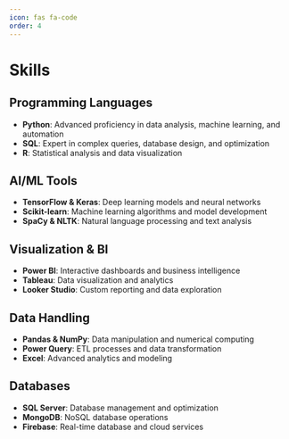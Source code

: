 ```yaml
---
icon: fas fa-code
order: 4
---
```


# Skills

## Programming Languages
- **Python**: Advanced proficiency in data analysis, machine learning, and automation
- **SQL**: Expert in complex queries, database design, and optimization
- **R**: Statistical analysis and data visualization

## AI/ML Tools
- **TensorFlow & Keras**: Deep learning models and neural networks
- **Scikit-learn**: Machine learning algorithms and model development
- **SpaCy & NLTK**: Natural language processing and text analysis

## Visualization & BI
- **Power BI**: Interactive dashboards and business intelligence
- **Tableau**: Data visualization and analytics
- **Looker Studio**: Custom reporting and data exploration

## Data Handling
- **Pandas & NumPy**: Data manipulation and numerical computing
- **Power Query**: ETL processes and data transformation
- **Excel**: Advanced analytics and modeling

## Databases
- **SQL Server**: Database management and optimization
- **MongoDB**: NoSQL database operations
- **Firebase**: Real-time database and cloud services 